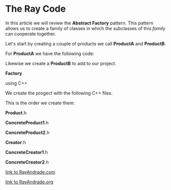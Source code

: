 # The Ray Code #
In this article we will review the **Abstract Factory** pattern.
This pattern allows us to create a family of classes in which
the subclasses of this *family* can cooperate together.

Let's start by creating a couple of products we call **ProductA** and **ProductB**.

For **ProductA** we have the following code:

Likewise we create a **ProductB** to add to our project.


**Factory**

using C++

We create the progect with the following C++ files. 

This is the order we create them:

**Product**.h

**ConcreteProduct1**.h

**ConcreteProduct2**.h

**Creator**.h

**ConcreteCreator1**.h

**ConcreteCreator2**.h



[link to RayAndrade.com](http://RayAndrade.com)

[link to RayAndrade.org](http://RayAndrade.org)
